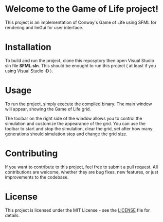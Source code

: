 # Welcome to the Game of Life project!

This project is an implementation of Conway's Game of Life using SFML for rendering and ImGui for user interface.

# Installation

To build and run the project, clone this reposytory then open Visual Studio sln file **SFML.sln**.
This should be enought to run this project ( at least if you using Visual Studio :D ).

# Usage

To run the project, simply execute the compiled binary. The main window will appear, showing the Game of Life grid. 

The toolbar on the right side of the window allows you to control the simulation and customize the appearance of the grid. You can use the toolbar to start and stop the simulation, clear the grid, set after how many generations should simulation stop and change the grid size. 

# Contributing

If you want to contribute to this project, feel free to submit a pull request. All contributions are welcome, whether they are bug fixes, new features, or just improvements to the codebase.

# License

This project is licensed under the MIT License - see the [LICENSE](https://github.com/Kluzko/ImGui-SFML-GameOfLife/blob/master/LICENSE) file for details.
